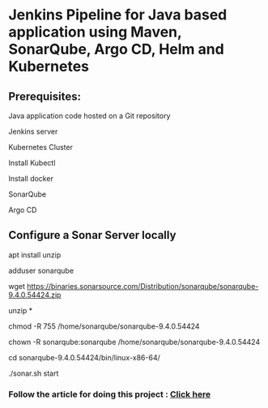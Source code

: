 # Jenkins Pipeline for Java based application using Maven, SonarQube, Argo CD, Helm and Kubernetes

## Prerequisites:

  Java application code hosted on a Git repository 

  Jenkins server

  Kubernetes Cluster

  Install Kubectl

  Install docker

  SonarQube

  Argo CD

## Configure a Sonar Server locally


  apt install unzip

  adduser sonarqube

  wget https://binaries.sonarsource.com/Distribution/sonarqube/sonarqube-9.4.0.54424.zip

  unzip *

  chmod -R 755 /home/sonarqube/sonarqube-9.4.0.54424
  
  chown -R sonarqube:sonarqube /home/sonarqube/sonarqube-9.4.0.54424
  
  cd sonarqube-9.4.0.54424/bin/linux-x86-64/
  
  ./sonar.sh start


### Follow the article for doing this project : [Click here](https://anjumohan.hashnode.dev/jenkins-pipeline-for-java-based-application-using-maven-sonarqube-argo-cd-and-kubernetes)
